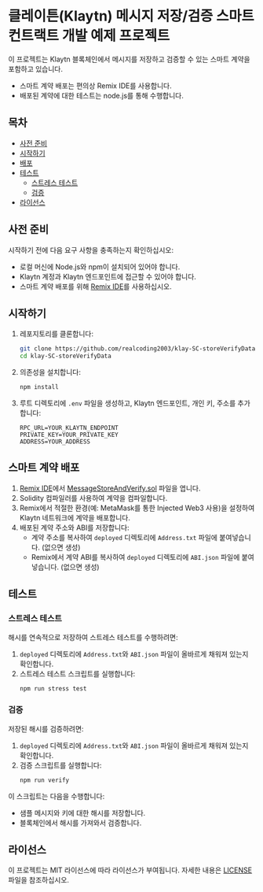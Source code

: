 # 클레이튼(Klaytn) 메시지 저장/검증 스마트 컨트랙트 개발 예제 프로젝트

이 프로젝트는 Klaytn 블록체인에서 메시지를 저장하고 검증할 수 있는 스마트 계약을 포함하고 있습니다.
- 스마트 계약 배포는 편의상 Remix IDE를 사용합니다.
- 배포된 계약에 대한 테스트는 node.js를 통해 수행합니다.

## 목차

- [사전 준비](#사전-준비)
- [시작하기](#시작하기)
- [배포](#배포)
- [테스트](#테스트)
   - [스트레스 테스트](#스트레스-테스트)
   - [검증](#검증)
- [라이선스](#라이선스)

## 사전 준비

시작하기 전에 다음 요구 사항을 충족하는지 확인하십시오:

- 로컬 머신에 Node.js와 npm이 설치되어 있어야 합니다.
- Klaytn 계정과 Klaytn 엔드포인트에 접근할 수 있어야 합니다.
- 스마트 계약 배포를 위해 [Remix IDE](https://remix.ethereum.org/)를 사용하십시오.

## 시작하기

1. 레포지토리를 클론합니다:
    ```sh
    git clone https://github.com/realcoding2003/klay-SC-storeVerifyData.git
    cd klay-SC-storeVerifyData
    ```

2. 의존성을 설치합니다:
    ```sh
    npm install
    ```

3. 루트 디렉토리에 `.env` 파일을 생성하고, Klaytn 엔드포인트, 개인 키, 주소를 추가합니다:
    ```env
    RPC_URL=YOUR_KLAYTN_ENDPOINT
    PRIVATE_KEY=YOUR_PRIVATE_KEY
    ADDRESS=YOUR_ADDRESS
    ```

## 스마트 계약 배포

1. [Remix IDE](https://remix.ethereum.org/)에서 [MessageStoreAndVerify.sol](contracts/MessageStoreAndVerify.sol) 파일을 엽니다.
2. Solidity 컴파일러를 사용하여 계약을 컴파일합니다.
3. Remix에서 적절한 환경(예: MetaMask를 통한 Injected Web3 사용)을 설정하여 Klaytn 네트워크에 계약을 배포합니다.
4. 배포된 계약 주소와 ABI를 저장합니다:
   - 계약 주소를 복사하여 `deployed` 디렉토리에 `Address.txt` 파일에 붙여넣습니다. (없으면 생성)
   - Remix에서 계약 ABI를 복사하여 `deployed` 디렉토리에 `ABI.json` 파일에 붙여넣습니다. (없으면 생성)

## 테스트

### 스트레스 테스트

해시를 연속적으로 저장하여 스트레스 테스트를 수행하려면:

1. `deployed` 디렉토리에 `Address.txt`와 `ABI.json` 파일이 올바르게 채워져 있는지 확인합니다.
2. 스트레스 테스트 스크립트를 실행합니다:
    ```sh
    npm run stress test
    ```

### 검증

저장된 해시를 검증하려면:

1. `deployed` 디렉토리에 `Address.txt`와 `ABI.json` 파일이 올바르게 채워져 있는지 확인합니다.
2. 검증 스크립트를 실행합니다:
    ```sh
    npm run verify
    ```

이 스크립트는 다음을 수행합니다:
- 샘플 메시지와 키에 대한 해시를 저장합니다.
- 블록체인에서 해시를 가져와서 검증합니다.

## 라이선스

이 프로젝트는 MIT 라이선스에 따라 라이선스가 부여됩니다. 자세한 내용은 [LICENSE](LICENSE) 파일을 참조하십시오.
